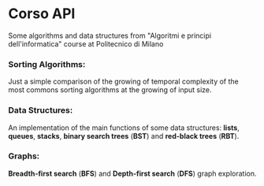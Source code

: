 # Corso API

Some algorithms and data structures from "Algoritmi e principi dell'informatica" course at Politecnico di Milano

### Sorting Algorithms:

Just a simple comparison of the growing of temporal complexity of the most commons sorting algorithms at the growing of input size.

### Data Structures:

An implementation of the main functions of some data structures: **lists**, **queues**, **stacks**, **binary search trees** (**BST**) and **red-black trees** (**RBT**).

### Graphs:

**Breadth-first search** (**BFS**) and **Depth-first search** (**DFS**) graph exploration.